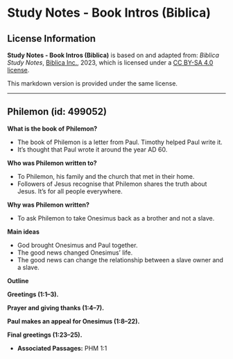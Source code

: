 # Study Notes - Book Intros (Biblica)

## License Information

**Study Notes - Book Intros (Biblica)** is based on and adapted from: _Biblica Study Notes_, [Biblica Inc.](https://www.biblica.com/), 2023, which is licensed under a [CC BY-SA 4.0 license](https://creativecommons.org/licenses/by-sa/4.0/legalcode.en).

This markdown version is provided under the same license.



--------------------------------

## Philemon (id: 499052)

**What is the book of** **Philemon?**

* The book of Philemon is a letter from Paul. Timothy helped Paul write it.
* It’s thought that Paul wrote it around the year AD 60\.

**Who was Philemon written to?**

* To Philemon, his family and the church that met in their home.
* Followers of Jesus recognise that Philemon shares the truth about Jesus. It’s for all people everywhere.

**Why was Philemon written?**

* To ask Philemon to take Onesimus back as a brother and not a slave.

**Main ideas**

* God brought Onesimus and Paul together.
* The good news changed Onesimus’ life.
* The good news can change the relationship between a slave owner and a slave.

**Outline**

**Greetings (1:1–3\).**

**Prayer and giving thanks (1:4–7\).**

**Paul makes an appeal for Onesimus (1:8–22\).**

**Final greetings (1:23–25\).**

* **Associated Passages:** PHM 1:1

